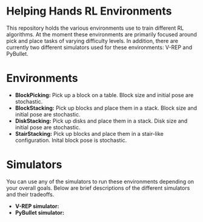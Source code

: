 # Helping Hands RL Environments 
This repository holds the various environments use to train different RL algorithms. At the moment 
these environments are primarily focused around pick and place tasks of varying difficulty levels.
In addition, there are currently two different simulators used for these environments: V-REP and 
PyBullet.

# Environments
- **BlockPicking:** Pick up a block on a table. Block size and initial pose are stochastic.
- **BlockStacking:** Pick up blocks and place them in a stack. Block size and initial pose are 
                     stochastic.
- **DiskStacking:** Pick up disks and place them in a stack. Disk size and initial pose are 
                    stochastic.
- **StairStacking:** Pick up blocks and place them in a stair-like configuration. Inital block 
                     pose is stochastic.

# Simulators
You can use any of the simulators to run these environments depending on your overall goals. Below
are brief descriptions of the different simulators and their tradeoffs.

- **V-REP simulator:**
- **PyBullet simulator:**
